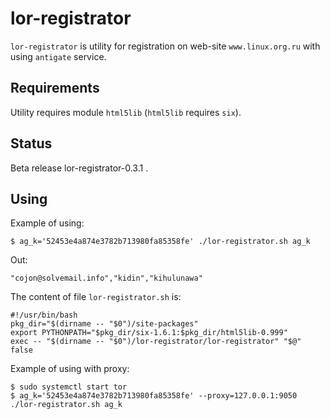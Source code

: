 lor-registrator
===============

``lor-registrator`` is utility for registration on web-site
``www.linux.org.ru`` with using ``antigate`` service.


Requirements
-------------

Utility requires module ``html5lib`` (``html5lib`` requires ``six``).


Status
------

Beta release lor-registrator-0.3.1 .


Using
-----

Example of using:

    $ ag_k='52453e4a874e3782b713980fa85358fe' ./lor-registrator.sh ag_k

Out:

    "cojon@solvemail.info","kidin","kihulunawa"

The content of file ``lor-registrator.sh`` is:

    #!/usr/bin/bash
    pkg_dir="$(dirname -- "$0")/site-packages"
    export PYTHONPATH="$pkg_dir/six-1.6.1:$pkg_dir/html5lib-0.999"
    exec -- "$(dirname -- "$0")/lor-registrator/lor-registrator" "$@"
    false

Example of using with proxy:

    $ sudo systemctl start tor
    $ ag_k='52453e4a874e3782b713980fa85358fe' --proxy=127.0.0.1:9050 ./lor-registrator.sh ag_k
